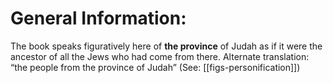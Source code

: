 # General Information:

The book speaks figuratively here of **the province** of Judah as if it were the ancestor of all the Jews who had come from there. Alternate translation: “the people from the province of Judah” (See: [[figs-personification]])